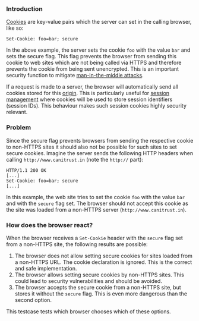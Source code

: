 ### Introduction
[Cookies](https://developer.mozilla.org/en-US/docs/Web/HTTP/Headers/Set-Cookie) are key-value pairs which the server can set in the calling browser, like so:
``` 
Set-Cookie: foo=bar; secure
```
In the above example, the server sets the cookie ``foo`` with the value ``bar`` and sets the secure flag. This flag prevents the browser from sending this cookie to web sites which are not being called via HTTPS and therefore prevents the cookie from being sent unencrypted. This is an important security function to mitigate [man-in-the-middle attacks](https://www.owasp.org/index.php/Man-in-the-middle_attack).

If a request is made to a server, the browser will automatically send all cookies stored for this [origin](https://developer.mozilla.org/en-US/docs/Web/HTTP/Headers/Origin). This is particularly useful for [session management](https://cheatsheetseries.owasp.org/cheatsheets/Session_Management_Cheat_Sheet.html#cookies) where cookies will be used to store session identifiers (session IDs). This behaviour makes such session cookies highly security relevant.

### Problem
Since the secure flag prevents browsers from sending the respective cookie to non-HTTPS sites it should also not be possible for such sites to set secure cookies. Imagine the server sends the following HTTP headers when calling ``http://www.canitrust.in`` (note the ``http://`` part):
```
HTTP/1.1 200 OK
[...]
Set-Cookie: foo=bar; secure
[...]
```
In this example, the web site tries to set the cookie ``foo`` with the value ``bar`` and with the ``secure`` flag set. The browser should not accept this cookie as the site was loaded from a non-HTTPS server (``http://www.canitrust.in``).

### How does the browser react?
When the browser receives a ``Set-Cookie`` header with the ``secure`` flag set from a non-HTTPS site, the following results are possible:

1. The browser does not allow setting secure cookies for sites loaded from a non-HTTPS URL. The cookie declaration is ignored. This is the correct and safe implementation.
2. The browser allows setting secure cookies by non-HTTPS sites. This could lead to security vulnerabilities and should be avoided.
3. The browser accepts the secure cookie from a non-HTTPS site, but stores it without the ``secure`` flag. This is even more dangerous than the second option.

This testcase tests which browser chooses which of these options.